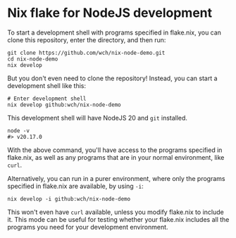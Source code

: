 Nix flake for NodeJS development
================================

To start a development shell with programs specified in flake.nix, you can clone this repository, enter the directory, and then run:

```
git clone https://github.com/wch/nix-node-demo.git
cd nix-node-demo
nix develop
```

But you don't even need to clone the repository! Instead, you can start a development shell like this:

```
# Enter development shell
nix develop github:wch/nix-node-demo
```

This development shell will have NodeJS 20 and `git` installed.

```
node -v
#> v20.17.0
```

With the above command, you'll have access to the programs specified in flake.nix, as well as any programs that are in your normal environment, like `curl`.

Alternatively, you can run in a purer environment, where only the programs specified in flake.nix are available, by using `-i`:

```
nix develop -i github:wch/nix-node-demo
```

This won't even have `curl` available, unless you modify flake.nix to include it. This mode can be useful for testing whether your flake.nix includes all the programs you need for your development environment.


